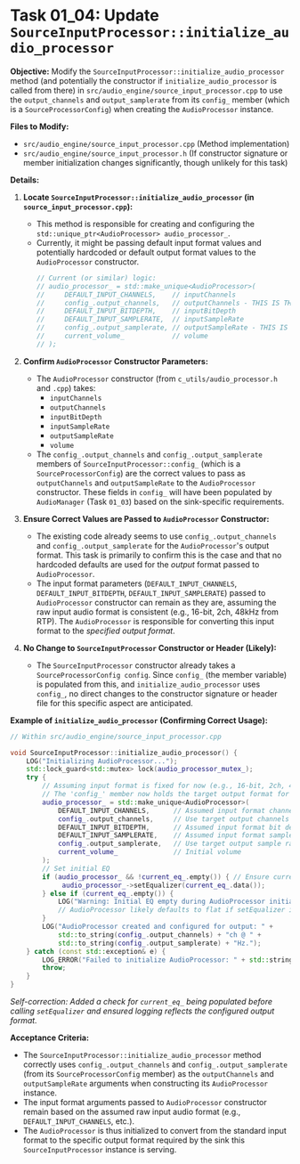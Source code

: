 # Task 01_04: Update `SourceInputProcessor::initialize_audio_processor`

**Objective:** Modify the `SourceInputProcessor::initialize_audio_processor` method (and potentially the constructor if `initialize_audio_processor` is called from there) in `src/audio_engine/source_input_processor.cpp` to use the `output_channels` and `output_samplerate` from its `config_` member (which is a `SourceProcessorConfig`) when creating the `AudioProcessor` instance.

**Files to Modify:**

*   `src/audio_engine/source_input_processor.cpp` (Method implementation)
*   `src/audio_engine/source_input_processor.h` (If constructor signature or member initialization changes significantly, though unlikely for this task)

**Details:**

1.  **Locate `SourceInputProcessor::initialize_audio_processor` (in `source_input_processor.cpp`):**
    *   This method is responsible for creating and configuring the `std::unique_ptr<AudioProcessor> audio_processor_`.
    *   Currently, it might be passing default input format values and potentially hardcoded or default output format values to the `AudioProcessor` constructor.
        ```cpp
        // Current (or similar) logic:
        // audio_processor_ = std::make_unique<AudioProcessor>(
        //     DEFAULT_INPUT_CHANNELS,    // inputChannels
        //     config_.output_channels,   // outputChannels - THIS IS THE KEY FIELD
        //     DEFAULT_INPUT_BITDEPTH,    // inputBitDepth
        //     DEFAULT_INPUT_SAMPLERATE,  // inputSampleRate
        //     config_.output_samplerate, // outputSampleRate - THIS IS THE KEY FIELD
        //     current_volume_            // volume
        // );
        ```

2.  **Confirm `AudioProcessor` Constructor Parameters:**
    *   The `AudioProcessor` constructor (from `c_utils/audio_processor.h` and `.cpp`) takes:
        *   `inputChannels`
        *   `outputChannels`
        *   `inputBitDepth`
        *   `inputSampleRate`
        *   `outputSampleRate`
        *   `volume`
    *   The `config_.output_channels` and `config_.output_samplerate` members of `SourceInputProcessor::config_` (which is a `SourceProcessorConfig`) are the correct values to pass as `outputChannels` and `outputSampleRate` to the `AudioProcessor` constructor. These fields in `config_` will have been populated by `AudioManager` (Task `01_03`) based on the sink-specific requirements.

3.  **Ensure Correct Values are Passed to `AudioProcessor` Constructor:**
    *   The existing code already seems to use `config_.output_channels` and `config_.output_samplerate` for the `AudioProcessor`'s output format. This task is primarily to confirm this is the case and that no hardcoded defaults are used for the *output* format passed to `AudioProcessor`.
    *   The input format parameters (`DEFAULT_INPUT_CHANNELS`, `DEFAULT_INPUT_BITDEPTH`, `DEFAULT_INPUT_SAMPLERATE`) passed to `AudioProcessor` constructor can remain as they are, assuming the raw input audio format is consistent (e.g., 16-bit, 2ch, 48kHz from RTP). The `AudioProcessor` is responsible for converting this input format to the *specified output format*.

4.  **No Change to `SourceInputProcessor` Constructor or Header (Likely):**
    *   The `SourceInputProcessor` constructor already takes a `SourceProcessorConfig config`. Since `config_` (the member variable) is populated from this, and `initialize_audio_processor` uses `config_`, no direct changes to the constructor signature or header file for this specific aspect are anticipated.

**Example of `initialize_audio_processor` (Confirming Correct Usage):**

```cpp
// Within src/audio_engine/source_input_processor.cpp

void SourceInputProcessor::initialize_audio_processor() {
    LOG("Initializing AudioProcessor...");
    std::lock_guard<std::mutex> lock(audio_processor_mutex_);
    try {
        // Assuming input format is fixed for now (e.g., 16-bit, 2ch, 48kHz from RTP)
        // The 'config_' member now holds the target output format for this specific path.
        audio_processor_ = std::make_unique<AudioProcessor>(
            DEFAULT_INPUT_CHANNELS,      // Assumed input format channels
            config_.output_channels,     // Use target output channels from config_
            DEFAULT_INPUT_BITDEPTH,      // Assumed input format bit depth
            DEFAULT_INPUT_SAMPLERATE,    // Assumed input format sample rate
            config_.output_samplerate,   // Use target output sample rate from config_
            current_volume_              // Initial volume
        );
        // Set initial EQ
        if (audio_processor_ && !current_eq_.empty()) { // Ensure current_eq_ is populated
             audio_processor_->setEqualizer(current_eq_.data());
        } else if (current_eq_.empty()) {
            LOG("Warning: Initial EQ empty during AudioProcessor initialization. EQ will be flat.");
            // AudioProcessor likely defaults to flat if setEqualizer is not called or with null.
        }
        LOG("AudioProcessor created and configured for output: " + 
            std::to_string(config_.output_channels) + "ch @ " + 
            std::to_string(config_.output_samplerate) + "Hz.");
    } catch (const std::exception& e) {
        LOG_ERROR("Failed to initialize AudioProcessor: " + std::string(e.what()));
        throw; 
    }
}
```
*Self-correction: Added a check for `current_eq_` being populated before calling `setEqualizer` and ensured logging reflects the configured output format.*

**Acceptance Criteria:**

*   The `SourceInputProcessor::initialize_audio_processor` method correctly uses `config_.output_channels` and `config_.output_samplerate` (from its `SourceProcessorConfig` member) as the `outputChannels` and `outputSampleRate` arguments when constructing its `AudioProcessor` instance.
*   The input format arguments passed to `AudioProcessor` constructor remain based on the assumed raw input audio format (e.g., `DEFAULT_INPUT_CHANNELS`, etc.).
*   The `AudioProcessor` is thus initialized to convert from the standard input format to the specific output format required by the sink this `SourceInputProcessor` instance is serving.
